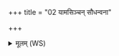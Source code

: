 +++
title = "02 यामसिञ्चन् सौधन्वना"

+++
<details><summary>मूलम् (WS)</summary>

यामसिञ्चन् सौधन्वना विश्वे देवा मरुद्भणाः ।  
यामश्विनासिञ्चतां सा सुरा बहुधावतु ॥॥ २ ॥  
स्वादोः स्वादीयसी भव मधोर्मधुतरा भव ।  
यथर्श्यस्येयमारिश्येवा त्वं सुभगे भव ॥ ३ ॥
</details>